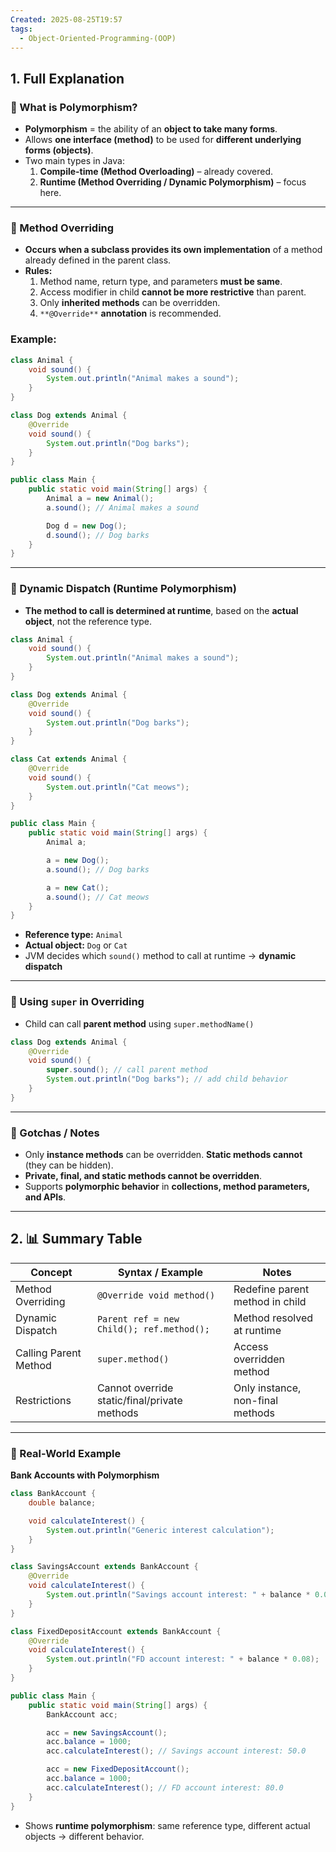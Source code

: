 ```yaml
---
Created: 2025-08-25T19:57
tags:
  - Object-Oriented-Programming-(OOP)
---
```

## 1. Full Explanation

### 🔹 What is Polymorphism?

- **Polymorphism** = the ability of an **object to take many forms**.
- Allows **one interface (method)** to be used for **different underlying forms (objects)**.
- Two main types in Java:
    1. **Compile-time (Method Overloading)** – already covered.
    2. **Runtime (Method Overriding / Dynamic Polymorphism)** – focus here.

---

### 🔹 Method Overriding

- **Occurs when a subclass provides its own implementation** of a method already defined in the parent class.
- **Rules:**
    1. Method name, return type, and parameters **must be same**.
    2. Access modifier in child **cannot be more restrictive** than parent.
    3. Only **inherited methods** can be overridden.
    4. `**@Override**` **annotation** is recommended.

### Example:

```Java
class Animal {
    void sound() {
        System.out.println("Animal makes a sound");
    }
}

class Dog extends Animal {
    @Override
    void sound() {
        System.out.println("Dog barks");
    }
}

public class Main {
    public static void main(String[] args) {
        Animal a = new Animal();
        a.sound(); // Animal makes a sound

        Dog d = new Dog();
        d.sound(); // Dog barks
    }
}

```

---

### 🔹 Dynamic Dispatch (Runtime Polymorphism)

- **The method to call is determined at runtime**, based on the **actual object**, not the reference type.

```Java
class Animal {
    void sound() {
        System.out.println("Animal makes a sound");
    }
}

class Dog extends Animal {
    @Override
    void sound() {
        System.out.println("Dog barks");
    }
}

class Cat extends Animal {
    @Override
    void sound() {
        System.out.println("Cat meows");
    }
}

public class Main {
    public static void main(String[] args) {
        Animal a;

        a = new Dog();
        a.sound(); // Dog barks

        a = new Cat();
        a.sound(); // Cat meows
    }
}

```

- **Reference type:** `Animal`
- **Actual object:** `Dog` or `Cat`
- JVM decides which `sound()` method to call at runtime → **dynamic dispatch**

---

### 🔹 Using `super` in Overriding

- Child can call **parent method** using `super.methodName()`

```Java
class Dog extends Animal {
    @Override
    void sound() {
        super.sound(); // call parent method
        System.out.println("Dog barks"); // add child behavior
    }
}

```

---

### 🔹 Gotchas / Notes

- Only **instance methods** can be overridden. **Static methods cannot** (they can be hidden).
- **Private, final, and static methods cannot be overridden**.
- Supports **polymorphic behavior** in **collections, method parameters, and APIs**.

---

## 2. 📊 Summary Table

|Concept|Syntax / Example|Notes|
|---|---|---|
|Method Overriding|`@Override void method()`|Redefine parent method in child|
|Dynamic Dispatch|`Parent ref = new Child(); ref.method();`|Method resolved at runtime|
|Calling Parent Method|`super.method()`|Access overridden method|
|Restrictions|Cannot override static/final/private methods|Only instance, non-final methods|

---

### 🔹 Real-World Example

**Bank Accounts with Polymorphism**

```Java
class BankAccount {
    double balance;

    void calculateInterest() {
        System.out.println("Generic interest calculation");
    }
}

class SavingsAccount extends BankAccount {
    @Override
    void calculateInterest() {
        System.out.println("Savings account interest: " + balance * 0.05);
    }
}

class FixedDepositAccount extends BankAccount {
    @Override
    void calculateInterest() {
        System.out.println("FD account interest: " + balance * 0.08);
    }
}

public class Main {
    public static void main(String[] args) {
        BankAccount acc;

        acc = new SavingsAccount();
        acc.balance = 1000;
        acc.calculateInterest(); // Savings account interest: 50.0

        acc = new FixedDepositAccount();
        acc.balance = 1000;
        acc.calculateInterest(); // FD account interest: 80.0
    }
}

```

- Shows **runtime polymorphism**: same reference type, different actual objects → different behavior.